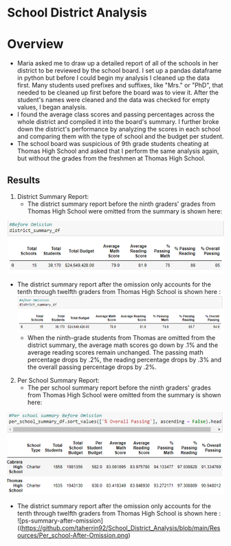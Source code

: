 # School District Analysis

# Overview
- Maria asked me to draw up a detailed report of all of the schools in her district to be reviewed by the school board. I set up a pandas dataframe in python but before I could begin my analysis I cleaned up the data first. Many students used prefixes and suffixes, like "Mrs." or "PhD", that needed to be cleaned up first before the board was to view it. After the student's names were cleaned and the data was checked for empty values, I began analysis.
- I found the average class scores and passing percentages across the whole district and compiled it into the board's summary. I further broke down the district's performance by analyzing the scores in each school and comparing them with the type of school and the budget per student. 
- The school board was suspicious of 9th grade students cheating at Thomas High School and asked that I perform the same analysis again, but without the grades from the freshmen at Thomas High School.

## Results
1. District Summary Report:
   - The district summary report before the ninth graders' grades from Thomas High School were omitted from the summary is shown here: 
  
![d-summary-before-omission](https://github.com/taherrin92/School_District_Analysis/blob/main/Resources/Before-Omission.png)


   - The district summary report after the omission only accounts for the tenth through twelfth graders from Thomas High School is shown here : ![d-summary-before-omission](https://github.com/taherrin92/School_District_Analysis/blob/main/Resources/After-Omission.png)
      - When the ninth-grade students from Thomas are omitted from the district summary, the average math scores go down by .1% and the average reading scores remain unchanged. The passing math percentage drops by .2%, the reading percentage drops by .3% and the overall passing percentage drops by .2%.

2. Per School Summary Report:
   - The per school summary report before the ninth graders' grades from Thomas High School were omitted from the summary is shown here:  
  
![ps-summary-before-omission](https://github.com/taherrin92/School_District_Analysis/blob/main/Resources/Per_school-Before-Omission.png)


   - The district summary report after the omission only accounts for the tenth through twelfth graders from Thomas High School is shown here : ![ps-summary-after-omission]((https://github.com/taherrin92/School_District_Analysis/blob/main/Resources/Per_school-After-Omission.png)
